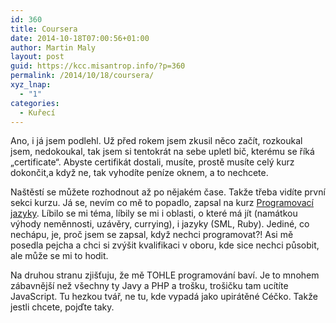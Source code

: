 ```yaml
---
id: 360
title: Coursera
date: 2014-10-18T07:00:56+01:00
author: Martin Maly
layout: post
guid: https://kcc.misantrop.info/?p=360
permalink: /2014/10/18/coursera/
xyz_lnap:
  - "1"
categories:
  - Kuřecí
---
```

Ano, i já jsem podlehl. Už před rokem jsem zkusil něco začít, rozkoukal jsem, nedokoukal, tak jsem si tentokrát na sebe upletl bič, kterému se říká &#8222;certificate&#8220;. Abyste certifikát dostali, musíte, prostě musíte celý kurz dokončit,a když ne, tak vyhodíte peníze oknem, a to nechcete.

Naštěstí se můžete rozhodnout až po nějakém čase. Takže třeba vidíte první sekci kurzu. Já se, nevím co mě to popadlo, zapsal na kurz [Programovací jazyky](https://www.coursera.org/course/proglang). Líbilo se mi téma, líbily se mi i oblasti, o které má jít (namátkou výhody neměnnosti, uzávěry, currying), i jazyky (SML, Ruby). Jediné, co nechápu, je, proč jsem se zapsal, když nechci programovat?! Asi mě posedla pejcha a chci si zvýšit kvalifikaci v oboru, kde sice nechci působit, ale může se mi to hodit.

Na druhou stranu zjišťuju, že mě TOHLE programování baví. Je to mnohem zábavnější než všechny ty Javy a PHP a trošku, trošičku tam ucítíte JavaScript. Tu hezkou tvář, ne tu, kde vypadá jako upirátěné Céčko. Takže jestli chcete, pojďte taky.

&nbsp;